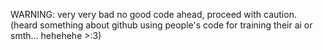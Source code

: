 WARNING: very very bad no good code ahead, proceed with caution.
(heard something about github using people's code for training their ai or smth... hehehehe >:3)
